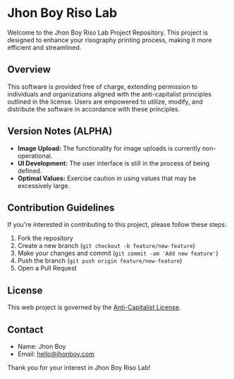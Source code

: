 # Jhon Boy Riso Lab

Welcome to the Jhon Boy Riso Lab Project Repository. This project is designed to enhance your risography printing process, making it more efficient and streamlined.

## Overview

This software is provided free of charge, extending permission to individuals and organizations aligned with the anti-capitalist principles outlined in the license. Users are empowered to utilize, modify, and distribute the software in accordance with these principles.

## Version Notes (ALPHA)

- **Image Upload:** The functionality for image uploads is currently non-operational.
- **UI Development:** The user interface is still in the process of being defined.
- **Optimal Values:** Exercise caution in using values that may be excessively large.

## Contribution Guidelines

If you're interested in contributing to this project, please follow these steps:

1. Fork the repository
2. Create a new branch (`git checkout -b feature/new-feature`)
3. Make your changes and commit (`git commit -am 'Add new feature'`)
4. Push the branch (`git push origin feature/new-feature`)
5. Open a Pull Request

## License

This web project is governed by the [Anti-Capitalist License](LICENSE).

## Contact

- Name: Jhon Boy
- Email: hello@jhonboy.com

Thank you for your interest in Jhon Boy Riso Lab!
